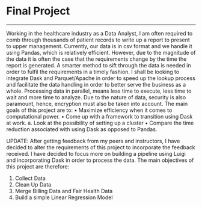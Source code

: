 # Final Project
---

Working in the healthcare industry as a Data Analyst, I am often required to comb through thousands of patient records to write up a report to present to upper management. Currently, our data is in csv format and we handle it using Pandas, which is relatively efficient. However, due to the magnitude of the data it is often the case that the requirements change by the time the report is generated. A smarter method to sift through the data is needed in order to fulfil the requirements in a timely fashion. 
I shall be looking to integrate Dask and Parquet/Apache in order to speed up the lookup process and facilitate the data handling in order to better serve the business as a whole. Processing data in parallel, means less time to execute, less time to wait and more time to analyze. Due to the nature of data, security is also paramount, hence, encryption must also be taken into account. 
The main goals of this project are to:
•	Maximize efficiency when it comes to computational power. 
•	Come up with a framework to transition using Dask at work.
a.	Look at the possibility of setting up a cluster 
•	Compare the time reduction associated with using Dask as opposed to Pandas.


UPDATE: 
After getting feedback from my peers and instructors, I have decided to alter the requirements of this project to incorporate the feedback received. I have decided to focus more on building a pipeline using Luigi and incorporating Dask in order to process the data.  The main objectives of this project are therefore: 
1.	Collect Data 
2.	Clean Up Data 
3.	Merge Billing Data and Fair Health Data 
4.	Build a simple Linear Regression Model 



